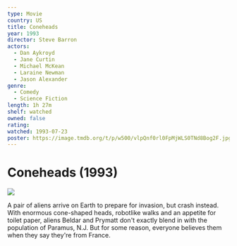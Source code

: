 ```yaml
---
type: Movie
country: US
title: Coneheads
year: 1993
director: Steve Barron
actors:
  - Dan Aykroyd
  - Jane Curtin
  - Michael McKean
  - Laraine Newman
  - Jason Alexander
genre:
  - Comedy
  - Science Fiction
length: 1h 27m
shelf: watched
owned: false
rating:
watched: 1993-07-23
poster: https://image.tmdb.org/t/p/w500/vlpQnf0rl0FpMjWLS0TNd8Bog2F.jpg
---
```


# Coneheads (1993)

![](https://image.tmdb.org/t/p/w500/vlpQnf0rl0FpMjWLS0TNd8Bog2F.jpg)

A pair of aliens arrive on Earth to prepare for invasion, but crash instead. With enormous cone-shaped heads, robotlike walks and an appetite for toilet paper, aliens Beldar and Prymatt don't exactly blend in with the population of Paramus, N.J. But for some reason, everyone believes them when they say they're from France.